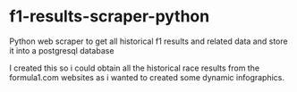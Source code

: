 # f1-results-scraper-python
Python web scraper to get all historical f1 results and related data and store it into a postgresql database

I created this so i could obtain all the historical race results from the formula1.com websites as i wanted to created some dynamic infographics.
